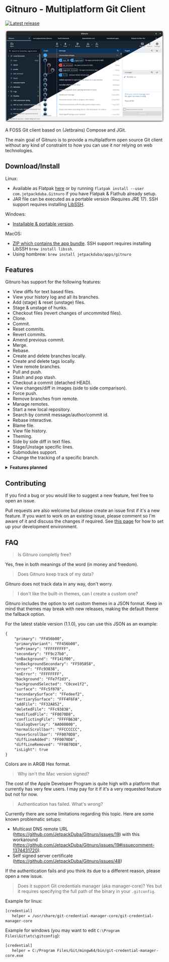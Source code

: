 # Gitnuro - Multiplatform Git Client

[![Latest release](https://img.shields.io/github/v/release/JetpackDuba/Gitnuro?color=blue&label=latest%20release)](https://github.com/JetpackDuba/Gitnuro/releases/latest)

![Icon](res/img/cover.png)

A FOSS Git client based on (Jetbrains) Compose and JGit.

The main goal of Gitnuro is to provide a multiplatform open source Git client without any kind of constraint to how you
can use it nor relying on web technologies.

## Download/Install

Linux:

- Available as Flatpak [here](https://beta.flathub.org/apps/details/com.jetpackduba.Gitnuro) or by
  running `flatpak install --user com.jetpackduba.Gitnuro` if you have Flatpak & Flathub already setup.
- JAR file can be executed as a portable version (Requires JRE 17). SSH support requires installing [LibSSH](https://www.libssh.org/get-it/).

Windows:

- [Installable & portable version](https://github.com/JetpackDuba/Gitnuro/releases/latest).

MacOS:

- [ZIP which contains the app bundle](https://github.com/JetpackDuba/Gitnuro/releases/latest). SSH support requires installing LibSSH `brew install libssh`.
- Using hombrew: `brew install jetpackduba/apps/gitnuro`

## Features

Gitnuro has support for the following features:

- View diffs for text based files.
- View your history log and all its branches.
- Add (stage) & reset (unstage) files.
- Stage & unstage of hunks.
- Checkout files (revert changes of uncommited files).
- Clone.
- Commit.
- Reset commits.
- Revert commits.
- Amend previous commit.
- Merge.
- Rebase.
- Create and delete branches locally.
- Create and delete tags locally.
- View remote branches.
- Pull and push.
- Stash and pop stash.
- Checkout a commit (detached HEAD).
- View changes/diff in images (side to side comparison).
- Force push.
- Remove branches from remote.
- Manage remotes.
- Start a new local repository.
- Search by commit message/author/commit id.
- Rebase interactive.
- Blame file.
- View file history.
- Theming.
- Side by side diff in text files.
- Stage/Unstage specific lines.
- Submodules support.
- Change the tracking of a specific branch.

<details>
  <summary><b>Features planned</b></summary>

- Create/Apply patches
- Remove tags from remote.
- View stashes in the log tree.
- Syntax highlighting for diff.
- Various log options like showing the author, filtering by current branch o hide remote branches.
- Customizations settings.

</details>

## Contributing

If you find a bug or you would like to suggest a new feature, feel free to open an issue.

Pull requests are also welcome but please create an issue first if it's a new feature. If you want to work on an
existing issue, please comment so I'm aware of it and discuss the changes if required.
See [this page](DEVELOPMENT.md) for how to set up your development environment.

## FAQ

> Is Gitnuro completly free?

Yes, free in both meanings of the word (in money and freedom).

> Does Gitnuro keep track of my data?

Gitnuro does not track data in any way, don't worry.

> I don't like the built-in themes, can I create a custom one?

Gitnuro includes the option to set custom themes in a JSON format. Keep in mind that themes may break with new releases,
making the default theme the fallback option.

For the latest stable version (1.1.0), you can use this JSON as an example:

```
{
    "primary": "FF456b00",
    "primaryVariant": "FF456b00",
    "onPrimary": "FFFFFFFFF",
    "secondary": "FF9c27b0",
    "onBackground": "FF141f00",
    "onBackgroundSecondary": "FF595858",
    "error": "FFc93838",
    "onError": "FFFFFFFF",
    "background": "FFe7f2d3",
    "backgroundSelected": "C0cee1f2",
    "surface": "FFc5f078",
    "secondarySurface": "FFedeef2",
    "tertiarySurface": "FFF4F6FA",
    "addFile": "FF32A852",
    "deletedFile": "FFc93838",
    "modifiedFile": "FF0070D8",
    "conflictingFile": "FFFFB638",
    "dialogOverlay": "AA000000",
    "normalScrollbar": "FFCCCCCC",
    "hoverScrollbar": "FF0070D8",
    "diffLineAdded": "FF0070D8",
    "diffLineRemoved": "FF0070D8",
    "isLight": true
}
```

Colors are in ARGB Hex format.

> Why isn't the Mac version signed?

The cost of the Apple Developer Program is quite high with a platform that currently has very few users. I may pay for
it if it's a very requested feature but not for now.

> Authentication has failed. What's wrong?

Currently there are some limitations regarding this topic. Here are some known problematic setups:
- Multicast DNS remote URL (https://github.com/JetpackDuba/Gitnuro/issues/19) with this
  workaround (https://github.com/JetpackDuba/Gitnuro/issues/19#issuecomment-1374431720).
- Self signed server certificate (https://github.com/JetpackDuba/Gitnuro/issues/48)

If the authentication fails and you think its due to a different reason, please open a new issue.


> Does it support Git credentials manager (aka manager-core)?
> Yes but it requires specifying the full path of the binary in your `.gitconfig`.

Example for linux:

```
[credential]
   helper = /usr/share/git-credential-manager-core/git-credential-manager-core
```

Example for windows (you may want to edit `C:\Program Files\Git\etc\gitconfig`):

```
[credential]
   helper = C:/Program Files/Git/mingw64/bin/git-credential-manager-core.exe
```
